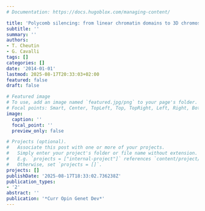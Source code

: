 ```yaml
---
# Documentation: https://docs.hugoblox.com/managing-content/

title: 'Polycomb silencing: from linear chromatin domains to 3D chromosome folding'
subtitle: ''
summary: ''
authors:
- T. Cheutin
- G. Cavalli
tags: []
categories: []
date: '2014-01-01'
lastmod: 2025-08-17T20:33:03+02:00
featured: false
draft: false

# Featured image
# To use, add an image named `featured.jpg/png` to your page's folder.
# Focal points: Smart, Center, TopLeft, Top, TopRight, Left, Right, BottomLeft, Bottom, BottomRight.
image:
  caption: ''
  focal_point: ''
  preview_only: false

# Projects (optional).
#   Associate this post with one or more of your projects.
#   Simply enter your project's folder or file name without extension.
#   E.g. `projects = ["internal-project"]` references `content/project/deep-learning/index.md`.
#   Otherwise, set `projects = []`.
projects: []
publishDate: '2025-08-17T18:33:02.736238Z'
publication_types:
- '2'
abstract: ''
publication: '*Curr Opin Genet Dev*'
---
```

